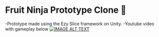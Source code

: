 # Fruit Ninja Prototype Clone 🥝
 -Prototype made using the Ezy Slice framework on Unity.
 -Youtube video with gameplay below
[![IMAGE ALT TEXT](http://img.youtube.com/vi/akgyBGv8ll0/0.jpg)](https://www.youtube.com/watch?v=akgyBGv8ll0 "ChopChop Prototype (Unity 2024)")

